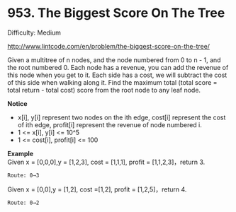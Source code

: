 # 953. The Biggest Score On The Tree

Difficulty: Medium

http://www.lintcode.com/en/problem/the-biggest-score-on-the-tree/

Given a multitree of n nodes, and the node numbered from 0 to n - 1, and the root numbered 0. Each node has a revenue, you can add the revenue of this node when you get to it. Each side has a cost, we will subtract the cost of this side when walking along it. Find the maximum total (total score = total return - total cost) score from the root node to any leaf node.

**Notice**  
* x[i], y[i] represent two nodes on the ith edge, cost[i] represent the cost of ith edge, profit[i] represent the revenue of node numbered i.
* 1 <= x[i], y[i] <= 10^5
* 1 <= cost[i], profit[i] <= 100

**Example**  
Given x = [0,0,0],y = [1,2,3], cost = [1,1,1], profit = [1,1,2,3]，return 3.
```
Route: 0→3
```
Given x = [0,0],y = [1,2], cost =[1,2], profit = [1,2,5]，return 4.
```
Route: 0→2
```
